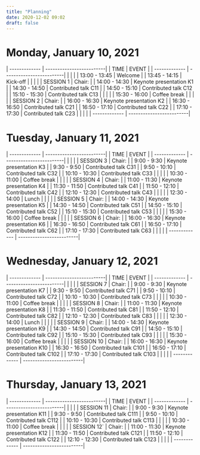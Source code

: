 ```yaml
---
title: "Planning"
date: 2020-12-02 09:02
draft: false
---
```



# Monday, January 10, 2021
    
| ------------- | -------------------------|
| TIME          | EVENT                    |
| ------------- | -------------------------|
|               |                          |
| 13:00 - 13:45 | Welcome                  |
| 13:45 - 14:15 | Kick-off                 | 
|               |                          |
| SESSION 1     | Chair:                   |
| 14:00 - 14:30 | Keynote presentation K1  |
| 14:30 - 14:50 | Contributed talk C11     |
| 14:50 - 15:10 | Contributed talk C12     |
| 15:10 - 15:30 | Contributed talk C13     |
|               |                          |
| 15:30 - 16:00 | Coffee break             |
|               |                          | 
| SESSION 2     | Chair:                   |
| 16:00 - 16:30 | Keynote presentation K2  |
| 16:30 - 16:50 | Contributed talk C21     |
| 16:50 - 17:10 | Contributed talk C22     |
| 17:10 - 17:30 | Contributed talk C23     |
|               |                          |
| ------------- | -------------------------|

# Tuesday, January 11, 2021
    
| ------------- | -------------------------|
| TIME          | EVENT                    |
| ------------- | -------------------------|
|               |                          |
| SESSION 3     | Chair:                   |
|  9:00 -  9:30 | Keynote presentation K3  |
|  9:30 -  9:50 | Contributed talk C31     |
|  9:50 - 10:10 | Contributed talk C32     |
| 10:10 - 10:30 | Contributed talk C33     |
|               |                          |
| 10:30 - 11:00 | Coffee break             |
|               |                          | 
| SESSION 4     | Chair:                   |
| 11:00 - 11:30 | Keynote presentation K4  |
| 11:30 - 11:50 | Contributed talk C41     |
| 11:50 - 12:10 | Contributed talk C42     |
| 12:10 - 12:30 | Contributed talk C43     |
|               |                          |
| 12:30 - 14:00 | Lunch                    |
|               |                          |
| SESSION 5     | Chair:                   |
| 14:00 - 14:30 | Keynote presentation K5  |
| 14:30 - 14:50 | Contributed talk C51     |
| 14:50 - 15:10 | Contributed talk C52     |
| 15:10 - 15:30 | Contributed talk C53     |
|               |                          |
| 15:30 - 16:00 | Coffee break             |
|               |                          | 
| SESSION 6     | Chair:                   |
| 16:00 - 16:30 | Keynote presentation K6  |
| 16:30 - 16:50 | Contributed talk C61     |
| 16:50 - 17:10 | Contributed talk C62     |
| 17:10 - 17:30 | Contributed talk C63     |
|               |                          | 
| ------------- | -------------------------|

# Wednesday, January 12, 2021
    
| ------------- | -------------------------|
| TIME          | EVENT                    |
| ------------- | -------------------------|
|               |                          |
| SESSION 7     | Chair:                   |
|  9:00 -  9:30 | Keynote presentation K7  |
|  9:30 -  9:50 | Contributed talk C71     |
|  9:50 - 10:10 | Contributed talk C72     |
| 10:10 - 10:30 | Contributed talk C73     |
|               |                          |
| 10:30 - 11:00 | Coffee break             |
|               |                          | 
| SESSION 8     | Chair:                   |
| 11:00 - 11:30 | Keynote presentation K8  |
| 11:30 - 11:50 | Contributed talk C81     |
| 11:50 - 12:10 | Contributed talk C82     |
| 12:10 - 12:30 | Contributed talk C83     |
|               |                          |
| 12:30 - 14:00 | Lunch                    |
|               |                          |
| SESSION 9     | Chair:                   |
| 14:00 - 14:30 | Keynote presentation K9  |
| 14:30 - 14:50 | Contributed talk C91     |
| 14:50 - 15:10 | Contributed talk C92     |
| 15:10 - 15:30 | Contributed talk C93     |
|               |                          |
| 15:30 - 16:00 | Coffee break             |
|               |                          | 
| SESSION 10    | Chair:                   |
| 16:00 - 16:30 | Keynote presentation K10 |
| 16:30 - 16:50 | Contributed talk C101    |
| 16:50 - 17:10 | Contributed talk C102    |
| 17:10 - 17:30 | Contributed talk C103    |
|               |                          |
| ------------- | -------------------------|

# Thursday, January 13, 2021
    
| ------------- | -------------------------|
| TIME          | EVENT                    |
| ------------- | -------------------------|
|               |                          |
| SESSION 11    | Chair:                   |
|  9:00 -  9:30 | Keynote presentation K11 |
|  9:30 -  9:50 | Contributed talk C111    |
|  9:50 - 10:10 | Contributed talk C112    |
| 10:10 - 10:30 | Contributed talk C113    |
|               |                          |
| 10:30 - 11:00 | Coffee break             |
|               |                          | 
| SESSION 12`   | Chair:                   |
| 11:00 - 11:30 | Keynote presentation K12 |
| 11:30 - 11:50 | Contributed talk C121    |
| 11:50 - 12:10 | Contributed talk C122    |
| 12:10 - 12:30 | Contributed talk C123    |
|               |                          |
| ------------- | -------------------------|
